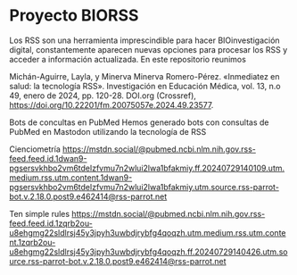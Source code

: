 # Proyecto BIORSS

Los RSS son una herramienta imprescindible para hacer BIOinvestigación digital, constantemente aparecen nuevas opciones para procesar los RSS y acceder a información actualizada. En este repositorio reunimos



Michán-Aguirre, Layla, y Minerva Minerva Romero-Pérez. «Inmediatez en salud: la tecnología RSS». Investigación en Educación Médica, vol. 13, n.o 49, enero de 2024, pp. 120-28. DOI.org (Crossref), https://doi.org/10.22201/fm.20075057e.2024.49.23577.


Bots de concultas en PubMed
Hemos generado bots con consultas de PubMed en Mastodon utilizando la tecnología de RSS

Cienciometría https://mstdn.social/@pubmed.ncbi.nlm.nih.gov.rss-feed.feed.id.1dwan9-pgsersvkhbo2vm6tdelzfvmu7n2wlui2lwa1bfakmiy.ff.20240729140109.utm.medium.rss.utm.content.1dwan9-pgsersvkhbo2vm6tdelzfvmu7n2wlui2lwa1bfakmiy.utm.source.rss-parrot-bot.v.2.18.0.post9.e462414@rss-parrot.net


Ten simple rules
https://mstdn.social/@pubmed.ncbi.nlm.nih.gov.rss-feed.feed.id.1zqrb2ou-u8ehgmg22sldlrsj45y3jpyh3uwbdjrybfg4qoqzh.utm.medium.rss.utm.content.1zqrb2ou-u8ehgmg22sldlrsj45y3jpyh3uwbdjrybfg4qoqzh.ff.20240729140426.utm.source.rss-parrot-bot.v.2.18.0.post9.e462414@rss-parrot.net
